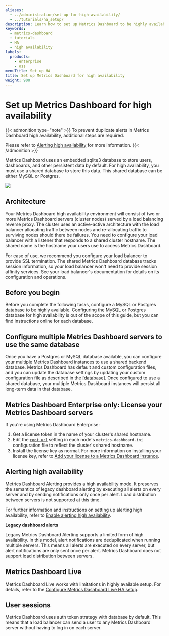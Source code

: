 ```yaml
---
aliases:
  - ../administration/set-up-for-high-availability/
  - ../tutorials/ha_setup/
description: Learn how to set up Metrics Dashboard to be highly available.
keywords:
  - metrics-dashboard
  - tutorials
  - HA
  - high availability
labels:
  products:
    - enterprise
    - oss
menuTitle: Set up HA
title: Set up Metrics Dashboard for high availability
weight: 900
---
```


# Set up Metrics Dashboard for high availability

{{< admonition type="note" >}}
To prevent duplicate alerts in Metrics Dashboard high availability, additional steps are required.

Please refer to [Alerting high availability](#alerting-high-availability) for more information.
{{< /admonition >}}

Metrics Dashboard uses an embedded sqlite3 database to store users, dashboards, and other persistent data by default. For high availability, you must use a shared database to store this data. This shared database can be either MySQL or Postgres.

<div class="text-center">
  <img src="/static/img/docs/tutorials/metrics-dashboard-high-availability.png"  max-width= "800px" class="center" />
</div>

## Architecture

Your Metrics Dashboard high availability environment will consist of two or more Metrics Dashboard servers (cluster nodes) served by a load balancing reverse proxy. The cluster uses an active-active architecture with the load balancer allocating traffic between nodes and re-allocating traffic to surviving nodes should there be failures. You need to configure your load balancer with a listener that responds to a shared cluster hostname. The shared name is the hostname your users use to access Metrics Dashboard.

For ease of use, we recommend you configure your load balancer to provide SSL termination. The shared Metrics Dashboard database tracks session information, so your load balancer won't need to provide session affinity services. See your load balancer's documentation for details on its configuration and operations.

## Before you begin

Before you complete the following tasks, configure a MySQL or Postgres database to be highly available. Configuring the MySQL or Postgres database for high availability is out of the scope of this guide, but you can find instructions online for each database.

## Configure multiple Metrics Dashboard servers to use the same database

Once you have a Postgres or MySQL database available, you can configure your multiple Metrics Dashboard instances to use a shared backend database. Metrics Dashboard has default and custom configuration files, and you can update the database settings by updating your custom configuration file as described in the [[database]](../configure-metrics-dashboard/#database). Once configured to use a shared database, your multiple Metrics Dashboard instances will persist all long-term data in that database.

## Metrics Dashboard Enterprise only: License your Metrics Dashboard servers

If you're using Metrics Dashboard Enterprise:

1. Get a license token in the name of your cluster's shared hostname.
1. Edit the [`root_url`](https://metrics-dashboard.com/docs/metrics-dashboard/<METRICS_DASHBOARD_VERSION>/setup-metrics-dashboard/configure-metrics-dashboard/#root_url) setting in each node's `metrics-dashboard.ini` configuration file to reflect the cluster's shared hostname.
1. Install the license key as normal. For more information on installing your license key, refer to [Add your license to a Metrics Dashboard instance](https://metrics-dashboard.com/docs/metrics-dashboard/<METRICS_DASHBOARD_VERSION>/administration/enterprise-licensing/#step-2-add-your-license-to-a-metrics-dashboard-instance).

## Alerting high availability

Metrics Dashboard Alerting provides a high availability mode. It preserves the semantics of legacy dashboard alerting by executing all alerts on every server and by sending notifications only once per alert. Load distribution between servers is not supported at this time.

For further information and instructions on setting up alerting high availability, refer to [Enable alerting high availability](../../alerting/set-up/configure-high-availability/).

**Legacy dashboard alerts**

Legacy Metrics Dashboard Alerting supports a limited form of high availability. In this model, alert notifications are deduplicated when running multiple servers. This means all alerts are executed on every server, but alert notifications are only sent once per alert. Metrics Dashboard does not support load distribution between servers.

## Metrics Dashboard Live

Metrics Dashboard Live works with limitations in highly available setup. For details, refer to the [Configure Metrics Dashboard Live HA setup](../set-up-metrics-dashboard-live/#configure-metrics-dashboard-live-ha-setup).

## User sessions

Metrics Dashboard uses auth token strategy with database by default. This means that a load balancer can send a user to any Metrics Dashboard server without having to log in on each server.
